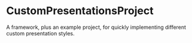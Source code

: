# CustomPresentationsProject
A framework, plus an example project, for quickly implementing different custom presentation styles.
